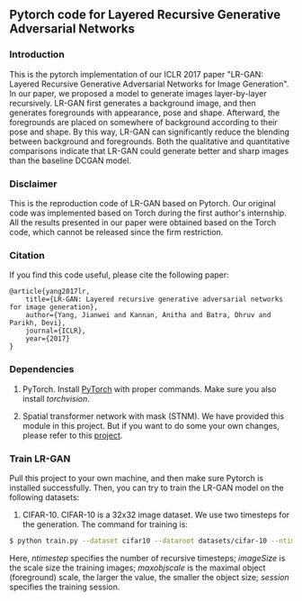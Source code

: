 ## Pytorch code for Layered Recursive Generative Adversarial Networks

### Introduction

This is the pytorch implementation of our ICLR 2017 paper "LR-GAN: Layered Recursive Generative Adversarial Networks for Image Generation". In our paper, we proposed a model to generate images layer-by-layer recursively. LR-GAN first generates a background image, and then generates foregrounds with appearance, pose and shape. Afterward, the foregrounds are placed on somewhere of background according to their pose and shape. By this way, LR-GAN can significantly reduce the blending between background and foregrounds. Both the qualitative and quantitative comparisons indicate that LR-GAN could generate better and sharp images than the baseline DCGAN model.

### Disclaimer

This is the reproduction code of LR-GAN based on Pytorch. Our original code was implemented based on Torch during the first author's internship. All the results presented in our paper were obtained based on the Torch code, which cannot be released since the firm restriction.

### Citation

If you find this code useful, please cite the following paper:

    @article{yang2017lr,
        title={LR-GAN: Layered recursive generative adversarial networks for image generation},
        author={Yang, Jianwei and Kannan, Anitha and Batra, Dhruv and Parikh, Devi},
        journal={ICLR},
        year={2017}
    }

### Dependencies

1. PyTorch. Install [PyTorch](http://pytorch.org/) with proper commands. Make sure you also install *torchvision*.

2. Spatial transformer network with mask (STNM). We have provided this module in this project. But if you want to do some your own changes, please refer to this [project](https://github.com/jwyang/stnm.pytorch).

### Train LR-GAN

Pull this project to your own machine, and then make sure Pytorch is installed successfully. Then, you can try to train the LR-GAN model on the following datasets:

1. CIFAR-10. CIFAR-10 is a 32x32 image dataset. We use two timesteps for the generation. The command for training is:
```bash
$ python train.py --dataset cifar10 --dataroot datasets/cifar-10 --ntimestep 2 --imageSize 32 --maxobjscale 1.2 --niter 100 --session 1
```
Here, *ntimestep* specifies the number of recursive timesteps; *imageSize* is the scale size the training images; *maxobjscale* is the maximal object (foreground) scale, the larger the value, the smaller the object size; *session* specifies the training session.

